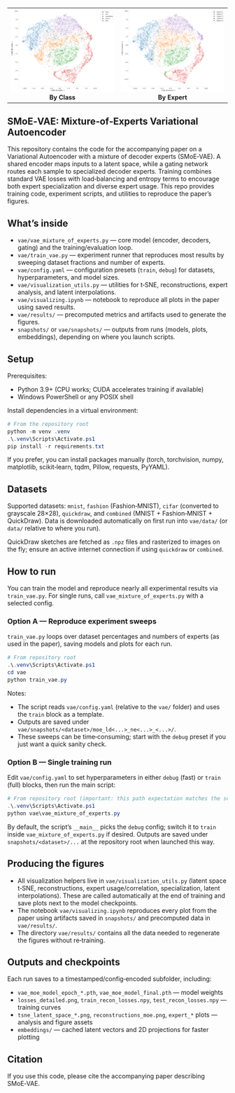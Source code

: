 <table>
  <tr>
    <td align="center" width="50%">
      <img src="images/tsne_classes.svg" alt="t-SNE Visualization by Class" width="100%">
      <br>
      <strong>By Class</strong>
    </td>
    <td align="center" width="50%">
      <img src="images/tsne_experts.svg" alt="t-SNE Visualization by Expert" width="100%">
      <br>
      <strong>By Expert</strong>
    </td>
  </tr>
</table>

## SMoE‑VAE: Mixture‑of‑Experts Variational Autoencoder

This repository contains the code for the accompanying paper on a Variational Autoencoder with a mixture of decoder experts (SMoE‑VAE). A shared encoder maps inputs to a latent space, while a gating network routes each sample to specialized decoder experts. Training combines standard VAE losses with load‑balancing and entropy terms to encourage both expert specialization and diverse expert usage. This repo provides training code, experiment scripts, and utilities to reproduce the paper’s figures.


## What’s inside

- `vae/vae_mixture_of_experts.py` — core model (encoder, decoders, gating) and the training/evaluation loop.
- `vae/train_vae.py` — experiment runner that reproduces most results by sweeping dataset fractions and number of experts.
- `vae/config.yaml` — configuration presets (`train`, `debug`) for datasets, hyperparameters, and model sizes.
- `vae/visualization_utils.py` — utilities for t‑SNE, reconstructions, expert analysis, and latent interpolations.
- `vae/visualizing.ipynb` — notebook to reproduce all plots in the paper using saved results.
- `vae/results/` — precomputed metrics and artifacts used to generate the figures.
- `snapshots/` or `vae/snapshots/` — outputs from runs (models, plots, embeddings), depending on where you launch scripts.

## Setup

Prerequisites:

- Python 3.9+ (CPU works; CUDA accelerates training if available)
- Windows PowerShell or any POSIX shell

Install dependencies in a virtual environment:

```powershell
# From the repository root
python -m venv .venv
.\.venv\Scripts\Activate.ps1
pip install -r requirements.txt
```

If you prefer, you can install packages manually (torch, torchvision, numpy, matplotlib, scikit‑learn, tqdm, Pillow, requests, PyYAML).

## Datasets

Supported datasets: `mnist`, `fashion` (Fashion‑MNIST), `cifar` (converted to grayscale 28×28), `quickdraw`, and `combined` (MNIST + Fashion‑MNIST + QuickDraw). Data is downloaded automatically on first run into `vae/data/` (or `data/` relative to where you run).

QuickDraw sketches are fetched as `.npz` files and rasterized to images on the fly; ensure an active internet connection if using `quickdraw` or `combined`.

## How to run

You can train the model and reproduce nearly all experimental results via `train_vae.py`. For single runs, call `vae_mixture_of_experts.py` with a selected config.

### Option A — Reproduce experiment sweeps

`train_vae.py` loops over dataset percentages and numbers of experts (as used in the paper), saving models and plots for each run.

```powershell
# From repository root
.\.venv\Scripts\Activate.ps1
cd vae
python train_vae.py
```

Notes:

- The script reads `vae/config.yaml` (relative to the `vae/` folder) and uses the `train` block as a template.
- Outputs are saved under `vae/snapshots/<dataset>/moe_ld<...>_ne<...>_<...>/`.
- These sweeps can be time‑consuming; start with the `debug` preset if you just want a quick sanity check.

### Option B — Single training run

Edit `vae/config.yaml` to set hyperparameters in either `debug` (fast) or `train` (full) blocks, then run the main script:

```powershell
# From repository root (important: this path expectation matches the script)
.\.venv\Scripts\Activate.ps1
python vae\vae_mixture_of_experts.py
```

By default, the script’s `__main__` picks the `debug` config; switch it to `train` inside `vae_mixture_of_experts.py` if desired. Outputs are saved under `snapshots/<dataset>/...` at the repository root when launched this way.

## Producing the figures

- All visualization helpers live in `vae/visualization_utils.py` (latent space t‑SNE, reconstructions, expert usage/correlation, specialization, latent interpolations). These are called automatically at the end of training and save plots next to the model checkpoints.
- The notebook `vae/visualizing.ipynb` reproduces every plot from the paper using artifacts saved in `snapshots/` and precomputed data in `vae/results/`.
- The directory `vae/results/` contains all the data needed to regenerate the figures without re‑training.

## Outputs and checkpoints

Each run saves to a timestamped/config‑encoded subfolder, including:

- `vae_moe_model_epoch_*.pth`, `vae_moe_model_final.pth` — model weights
- `losses_detailed.png`, `train_recon_losses.npy`, `test_recon_losses.npy` — training curves
- `tsne_latent_space_*.png`, `reconstructions_moe.png`, `expert_*` plots — analysis and figure assets
- `embeddings/` — cached latent vectors and 2D projections for faster plotting

## Citation

If you use this code, please cite the accompanying paper describing SMoE‑VAE.

